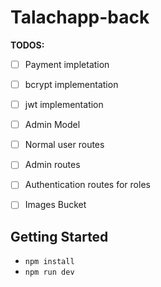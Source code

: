 # Talachapp-back

**TODOS:**

- [ ] Payment impletation
- [ ] bcrypt implementation
- [ ] jwt implementation
- [ ] Admin Model
- [ ] Normal user routes
- [ ] Admin routes
- [ ] Authentication routes for roles
- [ ] Images Bucket


## Getting Started

- `npm install`
- `npm run dev`


